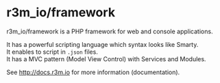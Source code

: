 # r3m_io/framework

r3m_io/framework is a PHP framework for web and console applications.  

It has a powerful scripting language which syntax looks like Smarty.  
It enables to script in `.json` files.  
It has a MVC pattern (Model View Control) with Services and Modules.  

See http://docs.r3m.io for more information (documentation).